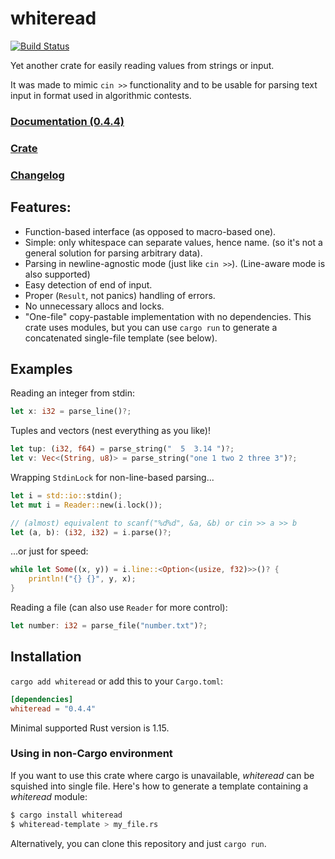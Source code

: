 # whiteread

[![Build Status](https://travis-ci.com/krdln/whiteread.svg?branch=master)](https://travis-ci.com/krdln/whiteread)

Yet another crate for easily reading values from strings or input.

It was made to mimic `cin >>` functionality
and to be usable for parsing text input in format used in algorithmic contests.

### [Documentation (0.4.4)](https://docs.rs/whiteread/0.4.4/whiteread/)

### [Crate](https://crates.io/crates/whiteread)

### [Changelog](CHANGELOG.md)

## Features:

* Function-based interface (as opposed to macro-based one).
* Simple: only whitespace can separate values, hence name.
  (so it's not a general solution for parsing arbitrary data).
* Parsing in newline-agnostic mode (just like `cin >>`).
  (Line-aware mode is also supported)
* Easy detection of end of input.
* Proper (`Result`, not panics) handling of errors.
* No unnecessary allocs and locks.
* "One-file" copy-pastable implementation with no dependencies.
  This crate uses modules, but you can use `cargo run` to generate
  a concatenated single-file template (see below).

## Examples

Reading an integer from stdin:

```rust
let x: i32 = parse_line()?;
```

Tuples and vectors (nest everything as you like)!

```rust
let tup: (i32, f64) = parse_string("  5  3.14 ")?;
let v: Vec<(String, u8)> = parse_string("one 1 two 2 three 3")?;
```

Wrapping `StdinLock` for non-line-based parsing...

```rust
let i = std::io::stdin();
let mut i = Reader::new(i.lock());

// (almost) equivalent to scanf("%d%d", &a, &b) or cin >> a >> b
let (a, b): (i32, i32) = i.parse()?;
```

...or just for speed:

```rust
while let Some((x, y)) = i.line::<Option<(usize, f32)>>()? {
	println!("{} {}", y, x);
}
```

Reading a file (can also use `Reader` for more control):

```rust
let number: i32 = parse_file("number.txt")?;
```

## Installation

`cargo add whiteread` or add this to your `Cargo.toml`:

```toml
[dependencies]
whiteread = "0.4.4"
```

Minimal supported Rust version is 1.15.

### Using in non-Cargo environment

If you want to use this crate where cargo is unavailable,
*whiteread* can be squished into single file. Here's how
to generate a template containing a *whiteread* module:

```sh
$ cargo install whiteread
$ whiteread-template > my_file.rs
```

Alternatively, you can clone this repository and just
`cargo run`.
